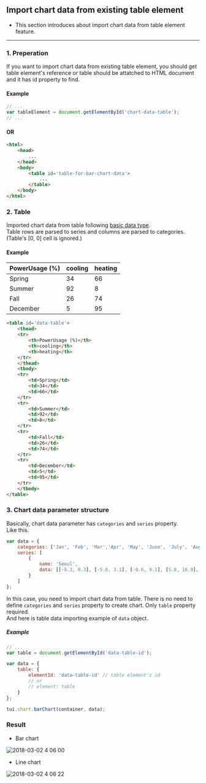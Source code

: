 ## Import chart data from existing table element
* This section introduces about import chart data from table element feature.

***

### 1. Preperation
If you want to import chart data from existing table element, you should get table element's reference or table should be attatched to HTML document and it has id property to find.

#### Example
```javascript
// ...
var tableElement = document.getElementById('chart-data-table');
// ...
```
#### OR
```html
<html>
    <head>
        ...
    </head>
    <body>
        <table id='table-for-bar-chart-data'>
            ...
        </table>
    </body>
</html>
```
### 2. Table
Imported chart data from table following [basic data type](chart-types-bar,column.md#basic-data-type).
<br> 
Table rows are parsed to series and columns are parsed to categories.
<br>
(Table's [0, 0] cell is ignored.)

#### Example

<table id='data-table'>
    <thead>
    <tr>
        <th>PowerUsage (%)</th>
        <th>cooling</th>
        <th>heating</th>
    </tr>
    </thead>
    <tbody>
    <tr>
        <td>Spring</td>
        <td>34</td>
        <td>66</td>
    </tr>
    <tr>
        <td>Summer</td>
        <td>92</td>
        <td>8</td>
    </tr>
    <tr>
        <td>Fall</td>
        <td>26</td>
        <td>74</td>
    </tr>
    <tr>
        <td>December</td>
        <td>5</td>
        <td>95</td>
    </tr>
    </tbody>
</table>

```html
<table id='data-table'>
    <thead>
    <tr>
        <th>PowerUsage (%)</th>
        <th>cooling</th>
        <th>heating</th>
    </tr>
    </thead>
    <tbody>
    <tr>
        <td>Spring</td>
        <td>34</td>
        <td>66</td>
    </tr>
    <tr>
        <td>Summer</td>
        <td>92</td>
        <td>8</td>
    </tr>
    <tr>
        <td>Fall</td>
        <td>26</td>
        <td>74</td>
    </tr>
    <tr>
        <td>December</td>
        <td>5</td>
        <td>95</td>
    </tr>
    </tbody>
</table>
```

### 3. Chart data parameter structure
Basically, chart data parameter has `categories` and `series` property.
<br>
Like this.
<br>
```javascript
var data = {
    categories: ['Jan', 'Feb', 'Mar','Apr', 'May', 'June', 'July', 'Aug', 'Sep', 'Oct', 'Nov', 'Dec'],
    series: [
        {
            name: 'Seoul',
            data: [[-8.3, 0.3], [-5.8, 3.1], [-0.6, 9.1], [5.8, 16.9], [11.5, 22.6], [16.6, 26.6], [21.2, 28.8], [21.8, 30.0], [15.8, 25.6], [8.3, 19.6], [1.4, 11.1], [-5.2, 3.2]]
        }
    ]
};
```
In this case, you need to import chart data from table. There is no need to define `categories` and `series` property to create chart. Only `table` property required.
<br>
And here is table data importing example of `data` object.

##### Example

```javascript
// ...
var table = document.getElementById('data-table-id');

var data = {
    table: {
        elementId: 'data-table-id' // table element's id
        // or
        // element: table 
    }
};

tui.chart.barChart(container, data);
```
### Result

- Bar chart

![2018-03-02 4 06 00](https://user-images.githubusercontent.com/35218826/36887292-e4ea2052-1e33-11e8-8457-20271a6f504c.png)


- Line chart

![2018-03-02 4 06 22](https://user-images.githubusercontent.com/35218826/36887295-e6c5c21e-1e33-11e8-8e33-40cb1fd1dda8.png)


